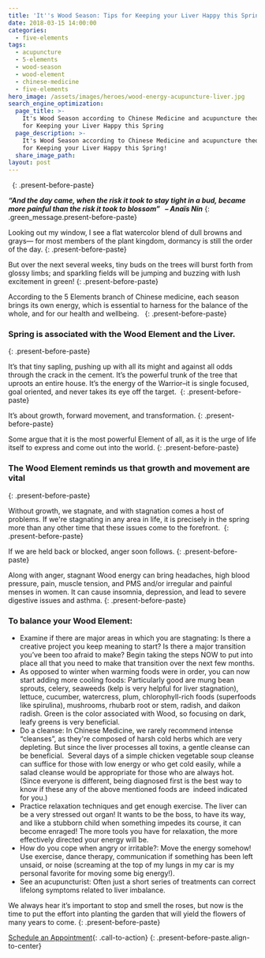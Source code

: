 ```yaml
---
title: 'It''s Wood Season: Tips for Keeping your Liver Happy this Spring'
date: 2018-03-15 14:00:00
categories:
  - five-elements
tags:
  - acupuncture
  - 5-elements
  - wood-season
  - wood-element
  - chinese-medicine
  - five-elements
hero_image: /assets/images/heroes/wood-energy-acupuncture-liver.jpg
search_engine_optimization:
  page_title: >-
    It's Wood Season according to Chinese Medicine and acupuncture theory: Tips
    for Keeping your Liver Happy this Spring
  page_description: >-
    It's Wood Season according to Chinese Medicine and acupuncture theory: Tips
    for Keeping your Liver Happy this Spring!
  share_image_path:
layout: post
---
```


&nbsp;
{: .present-before-paste}

***“And the day came, when the risk it took to stay tight in a bud, became more painful than the risk it took to blossom” &nbsp; – Ana&iuml;s Nin***
{: .green_message.present-before-paste}

Looking out my window, I see a flat watercolor blend of dull browns and grays— for most members of the plant kingdom, dormancy is still the order of the day.
{: .present-before-paste}

But over the next several weeks, tiny buds on the trees will burst forth from glossy limbs; and sparkling fields will be jumping and buzzing with lush excitement in green!
{: .present-before-paste}

According to the 5 Elements branch of Chinese medicine, each season brings its own energy, which is essential to harness for the balance of the whole, and for our health and wellbeing. &nbsp;
{: .present-before-paste}

### Spring is associated with the Wood Element and the Liver.
{: .present-before-paste}

It’s that tiny sapling, pushing up with all its might and against all odds through the crack in the cement. It’s the powerful trunk of the tree that uproots an entire house. It’s the energy of the Warrior–it is single focused, goal oriented, and never takes its eye off the target.&nbsp;
{: .present-before-paste}

It’s about growth, forward movement, and transformation.
{: .present-before-paste}

Some argue that it is the most powerful Element of all, as it is the urge of life itself to express and come out into the world.
{: .present-before-paste}

### The Wood Element reminds us that growth and movement are vital
{: .present-before-paste}

Without growth, we stagnate, and with stagnation comes a host of problems. If we're stagnating in any area in life, it is precisely in the spring more than any other time that these issues come to the forefront.&nbsp;
{: .present-before-paste}

If we are held back or blocked, anger soon follows.
{: .present-before-paste}

Along with anger, stagnant Wood energy can bring headaches, high blood pressure, pain, muscle tension, and PMS and/or irregular and painful menses in women. It can cause insomnia, depression, and lead to severe digestive issues and asthma.
{: .present-before-paste}

### To balance your Wood Element:

* Examine if there are major areas in which you are stagnating: Is there a creative project you keep meaning to start? Is there a major transition you’ve been too afraid to make? Begin taking the steps NOW to put into place all that you need to make that transition over the next few months.
* As opposed to winter when warming foods were in order, you can now start adding more cooling foods: Particularly good are mung bean sprouts, celery, seaweeds (kelp is very helpful for liver stagnation), lettuce, cucumber, watercress, plum, chlorophyll-rich foods (superfoods like spirulina), mushrooms, rhubarb root or stem, radish, and daikon radish. Green is the color associated with Wood, so focusing on dark, leafy greens is very beneficial.
* <div>Do a cleanse: In Chinese Medicine, we rarely recommend intense &ldquo;cleanses&rdquo;, as they're composed of harsh cold herbs which are very depleting. But since the liver processes all toxins, a gentle cleanse can be beneficial.&nbsp; Several days of a simple chicken vegetable soup cleanse can suffice for those with low energy or who get cold easily, while a salad cleanse would be appropriate for those who are always hot.&nbsp; (Since everyone is different, being diagnosed first is the best way to know if these any of the above mentioned foods are &nbsp;indeed indicated for you.)</div>
* Practice relaxation techniques and get enough exercise. The liver can be a very stressed out organ! It wants to be the boss, to have its way, and like a stubborn child when something impedes its course, it can become enraged! The more tools you have for relaxation, the more effectively directed your energy will be.
* How do you cope when angry or irritable?: Move the energy somehow! Use exercise, dance therapy, communication if something has been left unsaid, or noise (screaming at the top of my lungs in my car is my personal favorite for moving some big energy!).
* See an acupuncturist: Often just a short series of treatments can correct lifelong symptoms related to liver imbalance.

We always hear it’s important to stop and smell the roses, but now is the time to put the effort into planting the garden that will yield the flowers of many years to come.
{: .present-before-paste}

[Schedule an Appointment](/make-an-appointment/){: .call-to-action}
{: .present-before-paste.align-to-center}